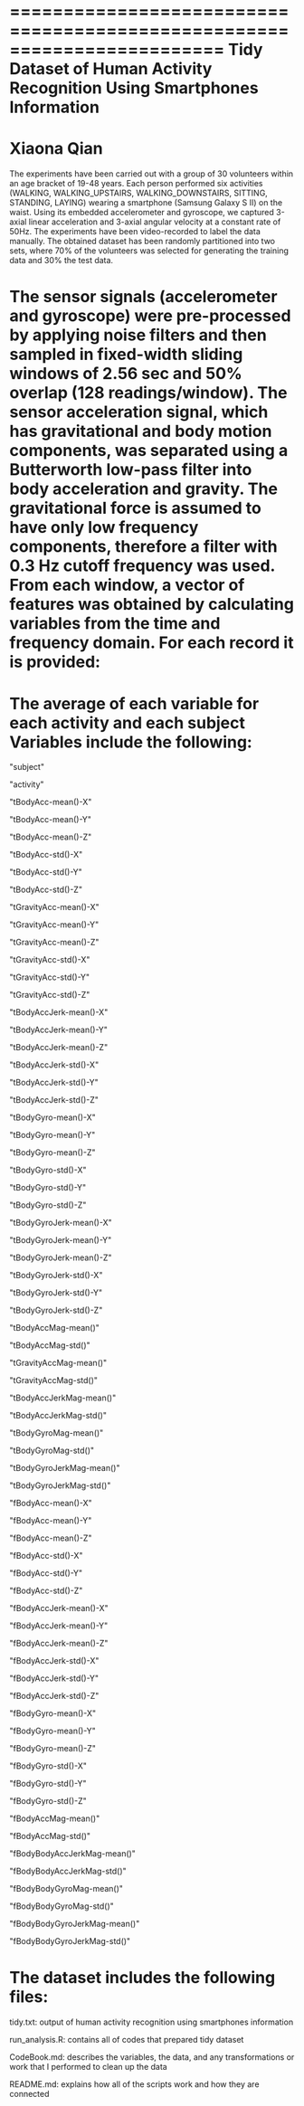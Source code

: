 ========================================================================
Tidy Dataset of Human Activity Recognition Using Smartphones Information
========================================================================
Xiaona Qian
========================================================================
The experiments have been carried out with a group of 30 volunteers within an age bracket of 19-48 years. Each person performed six activities (WALKING, WALKING_UPSTAIRS, WALKING_DOWNSTAIRS, SITTING, STANDING, LAYING) wearing a smartphone (Samsung Galaxy S II) on the waist. Using its embedded accelerometer and gyroscope, we captured 3-axial linear acceleration and 3-axial angular velocity at a constant rate of 50Hz. The experiments have been video-recorded to label the data manually. The obtained dataset has been randomly partitioned into two sets, where 70% of the volunteers was selected for generating the training data and 30% the test data. 

The sensor signals (accelerometer and gyroscope) were pre-processed by applying noise filters and then sampled in fixed-width sliding windows of 2.56 sec and 50% overlap (128 readings/window). The sensor acceleration signal, which has gravitational and body motion components, was separated using a Butterworth low-pass filter into body acceleration and gravity. The gravitational force is assumed to have only low frequency components, therefore a filter with 0.3 Hz cutoff frequency was used. From each window, a vector of features was obtained by calculating variables from the time and frequency domain. 
 For each record it is provided:
========================================================================
The average of each variable for each activity and each subject
Variables include the following:
========================================================================
"subject"

"activity"

"tBodyAcc-mean()-X"           

"tBodyAcc-mean()-Y"          

"tBodyAcc-mean()-Z"           

"tBodyAcc-std()-X"           

"tBodyAcc-std()-Y"            

"tBodyAcc-std()-Z"           

"tGravityAcc-mean()-X"        

"tGravityAcc-mean()-Y"       

"tGravityAcc-mean()-Z"      

"tGravityAcc-std()-X"        

"tGravityAcc-std()-Y"      

"tGravityAcc-std()-Z"        

"tBodyAccJerk-mean()-X"

"tBodyAccJerk-mean()-Y"      

"tBodyAccJerk-mean()-Z"      

"tBodyAccJerk-std()-X"       

"tBodyAccJerk-std()-Y"       

"tBodyAccJerk-std()-Z"       

"tBodyGyro-mean()-X"    

"tBodyGyro-mean()-Y"         

"tBodyGyro-mean()-Z"     

"tBodyGyro-std()-X"          

"tBodyGyro-std()-Y"      

"tBodyGyro-std()-Z"          

"tBodyGyroJerk-mean()-X"    

"tBodyGyroJerk-mean()-Y"     

"tBodyGyroJerk-mean()-Z"   

"tBodyGyroJerk-std()-X"      

"tBodyGyroJerk-std()-Y"     

"tBodyGyroJerk-std()-Z"      

"tBodyAccMag-mean()"  

"tBodyAccMag-std()"          

"tGravityAccMag-mean()"

"tGravityAccMag-std()"       

"tBodyAccJerkMag-mean()"    

"tBodyAccJerkMag-std()"      

"tBodyGyroMag-mean()"      

"tBodyGyroMag-std()"         

"tBodyGyroJerkMag-mean()"

"tBodyGyroJerkMag-std()"     

"fBodyAcc-mean()-X"        

"fBodyAcc-mean()-Y"          

"fBodyAcc-mean()-Z"        

"fBodyAcc-std()-X"           

"fBodyAcc-std()-Y"  

"fBodyAcc-std()-Z"         

"fBodyAccJerk-mean()-X"   

"fBodyAccJerk-mean()-Y"      

"fBodyAccJerk-mean()-Z"  

"fBodyAccJerk-std()-X"       

"fBodyAccJerk-std()-Y"     

"fBodyAccJerk-std()-Z"       

"fBodyGyro-mean()-X"  

"fBodyGyro-mean()-Y"         

"fBodyGyro-mean()-Z"       

"fBodyGyro-std()-X"          

"fBodyGyro-std()-Y"         

"fBodyGyro-std()-Z"          

"fBodyAccMag-mean()"   

"fBodyAccMag-std()"          

"fBodyBodyAccJerkMag-mean()"

"fBodyBodyAccJerkMag-std()"  

"fBodyBodyGyroMag-mean()"   

"fBodyBodyGyroMag-std()"     

"fBodyBodyGyroJerkMag-mean()" 

"fBodyBodyGyroJerkMag-std()"

The dataset includes the following files:
========================================================================
tidy.txt: output of human activity recognition using smartphones information

run_analysis.R: contains all of codes that prepared tidy dataset

CodeBook.md: describes the variables, the data, and any transformations or work that I performed to clean up the data 

README.md: explains how all of the scripts work and how they are connected
